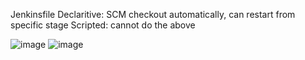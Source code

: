 Jenkinsfile
Declaritive: SCM checkout automatically, can restart from specific stage
Scripted: cannot do the above

![image](https://github.com/user-attachments/assets/394e4f6c-f509-447a-acaf-c3e09ebef983)
![image](https://github.com/user-attachments/assets/9e2c5377-5c04-4cd9-8a33-fc753a790a60)


